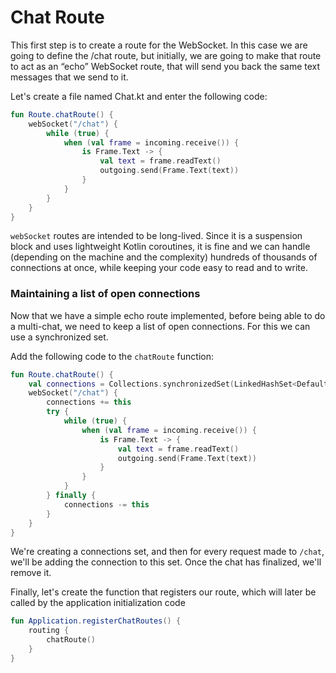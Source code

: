 # Chat Route

This first step is to create a route for the WebSocket. In this case we are going to define the /chat route, but 
initially, we are going to make that route to act as an “echo” WebSocket route, that will send you back the same 
text messages that we send to it.

Let's create a file named Chat.kt and enter the following code:

```kotlin
fun Route.chatRoute() {
    webSocket("/chat") {
        while (true) {
            when (val frame = incoming.receive()) {
                is Frame.Text -> {
                    val text = frame.readText()
                    outgoing.send(Frame.Text(text))
                }
            }
        }
    }
}
```

`webSocket` routes are intended to be long-lived. Since it is a suspension block and uses 
lightweight Kotlin coroutines, it is fine and we can handle (depending on the machine and the complexity) hundreds of 
thousands of connections at once, while keeping your code easy to read and to write.

### Maintaining a list of open connections

Now that we have a simple echo route implemented, before being able to do a multi-chat, we need to keep
a list of open connections. For this we can use a synchronized set.

Add the following code to the `chatRoute` function:

```kotlin
fun Route.chatRoute() {
    val connections = Collections.synchronizedSet(LinkedHashSet<DefaultWebSocketServerSession>())
    webSocket("/chat") {
        connections += this
        try {
            while (true) {
                when (val frame = incoming.receive()) {
                    is Frame.Text -> {
                        val text = frame.readText()
                        outgoing.send(Frame.Text(text))
                    }
                }
            }
        } finally {
            connections -= this
        }
    }
}
```  

We're creating a connections set, and then for every request made to `/chat`, we'll be adding
the connection to this set. Once the chat has finalized, we'll remove it. 

Finally, let's create the function that registers our route, which will later be called
by the application initialization code

```kotlin
fun Application.registerChatRoutes() {
    routing {
        chatRoute()
    }
}
```

